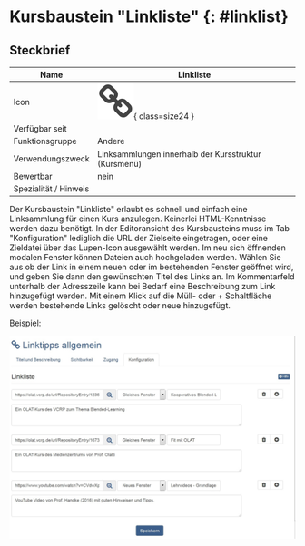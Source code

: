 # Kursbaustein "Linkliste" {: #linklist}


## Steckbrief

Name | Linkliste
---------|----------
Icon | ![Linkliste Icon](assets/linklist.png){ class=size24  }
Verfügbar seit | 
Funktionsgruppe | Andere
Verwendungszweck | Linksammlungen innerhalb der Kursstruktur (Kursmenü)
Bewertbar | nein
Spezialität / Hinweis |



Der Kursbaustein "Linkliste" erlaubt es schnell und einfach eine Linksammlung für einen Kurs anzulegen. Keinerlei HTML-Kenntnisse werden dazu benötigt. In der Editoransicht des Kursbausteins muss im Tab "Konfiguration" lediglich die URL der Zielseite eingetragen, oder eine Zieldatei über das Lupen-Icon ausgewählt werden. Im neu sich öffnenden modalen Fenster können Dateien auch hochgeladen werden. Wählen Sie aus ob der Link in einem neuen oder im bestehenden Fenster geöffnet wird, und geben Sie dann den gewünschten Titel des Links an. Im Kommentarfeld unterhalb der Adresszeile kann bei Bedarf eine Beschreibung zum Link hinzugefügt werden. Mit einem Klick auf die Müll- oder + Schaltfläche werden bestehende Links gelöscht oder neue hinzugefügt.

Beispiel:

![linkliste_beispiel.png](assets/Linkliste.jpg)

